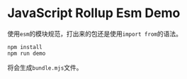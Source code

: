 JavaScript Rollup Esm Demo
==========================

使用`esm`的模块规范，打出来的包还是使用`import from`的语法。

```
npm install
npm run demo
```

将会生成`bundle.mjs`文件。


